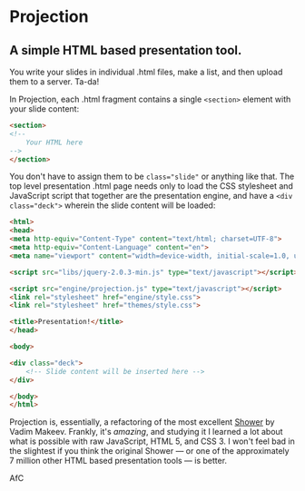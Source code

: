 Projection
==========

A simple HTML based presentation tool.
--------------------------------------

You write your slides in individual .html files, make a list, and then upload them to a server. Ta-da!

In Projection, each .html fragment contains a single `<section>` element with your slide content:

```html
<section>
<!--
    Your HTML here
-->
</section>
```

You don't have to assign them to be `class="slide"` or anything like that. The top level presentation .html page needs only to load the CSS stylesheet and JavaScript script that together are the presentation engine, and have a `<div class="deck">` wherein the slide content will be loaded:

```html
<html>
<head>
<meta http-equiv="Content-Type" content="text/html; charset=UTF-8">
<meta http-equiv="Content-Language" content="en">
<meta name="viewport" content="width=device-width, initial-scale=1.0, user-scalable=yes">

<script src="libs/jquery-2.0.3-min.js" type="text/javascript"></script>

<script src="engine/projection.js" type="text/javascript"></script>
<link rel="stylesheet" href="engine/style.css">
<link rel="stylesheet" href="themes/style.css">

<title>Presentation!</title>
</head>

<body>

<div class="deck">
    <!-- Slide content will be inserted here -->
</div>

</body>
</html>
```

Projection is, essentially, a refactoring of the most excellent [Shower](http://shwr.me/) by Vadim Makeev. Frankly, it's _amazing_, and studying it I learned a lot about what is possible with raw JavaScript, HTML 5, and CSS 3. I won't feel bad in the slightest if you think the original Shower — or one of the approximately 7 million other HTML based presentation tools — is better.

AfC

